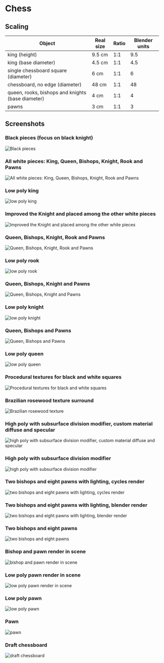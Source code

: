 # Chess

## Scaling

| Object | Real size | Ratio | Blender units |
| --- | --- | --- | --- |
| king (height) | 9.5 cm | 1:1 | 9.5 |
| king (base diameter) | 4.5 cm | 1:1 | 4.5 |
| single chessboard square (diameter) | 6 cm | 1:1 | 6 |
| chessboard, no edge (diameter) | 48 cm | 1:1 | 48 |
| queen, rooks, bishops and knights (base diameter) | 4 cm | 1:1 | 4 |
| pawns | 3 cm | 1:1 | 3 |

## Screenshots

### Black pieces (focus on black knight)

![Black pieces](./renders/chessboard-with-bishop-and-pawn-render-v17.png)

### All white pieces: King, Queen, Bishops, Knight, Rook and Pawns

![All white pieces: King, Queen, Bishops, Knight, Rook and Pawns](./renders/chessboard-with-bishop-and-pawn-render-v13.png)


### Low poly king

![low poly king](./renders/low-poly-king.png)

### Improved the Knight and placed among the other white pieces

![Improved the Knight and placed among the other white pieces](./renders/chessboard-with-bishop-and-pawn-render-v12.png)

### Queen, Bishops, Knight, Rook and Pawns

![Queen, Bishops, Knight, Rook and Pawns](./renders/chessboard-with-bishop-and-pawn-render-v11.png)

### Low poly rook

![low poly rook](./renders/low-poly-rook.png)

### Queen, Bishops, Knight and Pawns

![Queen, Bishops, Knight and Pawns](./renders/chessboard-with-bishop-and-pawn-render-v10.png)

### Low poly knight

![low poly knight](./renders/low-poly-knight.png)

### Queen, Bishops and Pawns

![Queen, Bishops and Pawns](./renders/chessboard-with-bishop-and-pawn-render-v9.png)

### Low poly queen

![low poly queen](./renders/low-poly-queen.png)

### Procedural textures for black and white squares

![Procedural textures for black and white squares](./renders/chessboard-with-bishop-and-pawn-render-v8.png)

### Brazilian rosewood texture surround

![Brazilian rosewood texture](./renders/chessboard-with-bishop-and-pawn-render-v7.png)

### High poly with subsurface division modifier, custom material diffuse and specular

![high poly with subsurface division modifier, custom material diffuse and specular](./renders/chessboard-with-bishop-and-pawn-render-v6.png)

### High poly with subsurface division modifier

![high poly with subsurface division modifier](./renders/chessboard-with-bishop-and-pawn-render-v5.png)

### Two bishops and eight pawns with lighting, cycles render

![two bishops and eight pawns with lighting, cycles render](./renders/chessboard-with-bishop-and-pawn-render-v4.png)

### Two bishops and eight pawns with lighting, blender render

![two bishops and eight pawns with lighting, blender render](./renders/chessboard-with-bishop-and-pawn-render-v3.png)

### Two bishops and eight pawns

![two bishops and eight pawns](./renders/two-bishops-and-eight-pawns.png)

### Bishop and pawn render in scene

![bishop and pawn render in scene](./renders/chessboard-with-bishop-and-pawn-render-v2.png)

### Low poly pawn render in scene

![low poly pawn render in scene](./renders/pawn-render.png)

### Low poly pawn

![low poly pawn](./renders/low-poly-pawn.png)

### Pawn

![pawn](./renders/pawn.png)

### Draft chessboard

![draft chessboard](./renders/chessboard.png)

